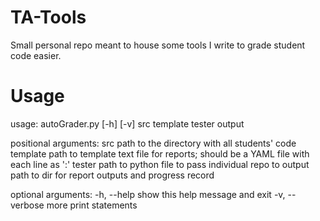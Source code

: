 # TA-Tools
Small personal repo meant to house some tools I write to grade student code easier.

# Usage
usage: autoGrader.py [-h] [-v] src template tester output

positional arguments:
  src            path to the directory with all students' code
  template       path to template text file for reports; should be a YAML file with each line as '<string name>:<int max score>'
  tester         path to python file to pass individual repo to
  output         path to dir for report outputs and progress record

optional arguments:
  -h, --help     show this help message and exit
  -v, --verbose  more print statements
